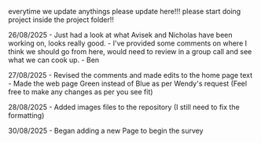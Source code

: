 everytime we update anythings please update here!!!
please start doing project inside the project folder!!

26/08/2025  - Just had a look at what Avisek and Nicholas have been working on, looks really good.
            - I've provided some comments on where I think we should go from here, would need to review in a group call and see what we can cook up.
                - Ben

27/08/2025  - Revised the comments and made edits to the home page text
            - Made the web page Green instead of Blue as per Wendy's request (Feel free to make any changes as per you see fit)

28/08/2025  - Added images files to the repository (I still need to fix the formatting)

30/08/2025  - Began adding a new Page to begin the survey